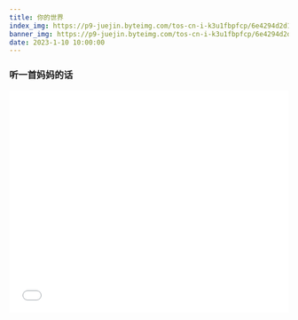 ```yaml
---
title: 你的世界
index_img: https://p9-juejin.byteimg.com/tos-cn-i-k3u1fbpfcp/6e4294d2d15b416b993d0e5768e4d503~tplv-k3u1fbpfcp-watermark.image?
banner_img: https://p9-juejin.byteimg.com/tos-cn-i-k3u1fbpfcp/6e4294d2d15b416b993d0e5768e4d503~tplv-k3u1fbpfcp-watermark.image?
date: 2023-1-10 10:00:00
---
```


### 听一首妈妈的话

<iframe src="//www.bilibili.com/blackboard/html5mobileplayer.html?aid=258118133&bvid=BV1fa411X7dK&cid=761477051&page=1&autoplay=true&muted=true" scrolling="no" border="0" frameborder="no" framespacing="100" allowfullscreen="true" width="100%" height="400" muted="true"> </iframe>
